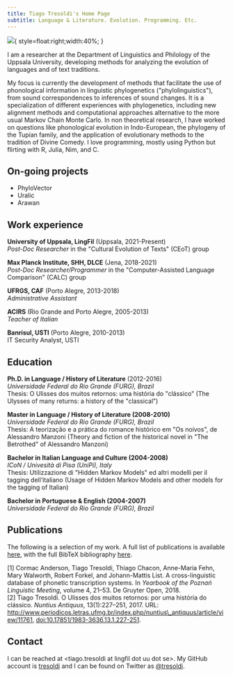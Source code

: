 ```yaml
---
title: Tiago Tresoldi's Home Page
subtitle: Language & Literature. Evolution. Programming. Etc.
---
```


![](https://tresoldi.github.io/assets/img/prof_pic.jpg){ style=float:right;width:40%; }

I am a researcher at the Department of Linguistics and Philology of the Uppsala University,
developing methods for analyzing the evolution of languages and of text traditions.

My focus is currently the development of methods that facilitate the use of phonological information
in linguistic phylogenetics ("phylolinguistics"), from sound correspondences to inferences of
sound changes. It is a
specialization of different experiences with phylogenetics, including new alignment methods and
computational approaches alternative to the more usual Markov Chain Monte Carlo. In non theoretical
research, I have worked on questions like phonological evolution in Indo-European, the phylogeny
of the Tupían family, and the application of evolutionary methods to the tradition of
Divine Comedy.
I love programming, mostly using Python but flirting with R, Julia, Nim, and C.

## On-going projects

- PhyloVector
- Uralic
- Arawan

## Work experience

**University of Uppsala, LingFil** (Uppsala, 2021-Present)  
*Post-Doc Researcher* in the "Cultural Evolution of Texts" (CEoT) group

**Max Planck Institute, SHH, DLCE** (Jena, 2018-2021)  
*Post-Doc Researcher/Programmer* in the "Computer-Assisted Language Comparison" (CALC) group

**UFRGS, CAF** (Porto Alegre, 2013-2018)  
*Administrative Assistant*

**ACIRS** (Rio Grande and Porto Alegre, 2005-2013)  
*Teacher of Italian*

**Banrisul, USTI** (Porto Alegre, 2010-2013)  
IT Security Analyst, USTI

## Education

**Ph.D. in Language / History of Literature** (2012-2016)  
*Universidade Federal do Rio Grande (FURG), Brazil*  
Thesis: O Ulisses dos muitos retornos: uma história do "clássico" (The
Ulysses of many returns: a history of the "classical")

**Master in Language / History of Literature (2008-2010)**  
*Universidade Federal do Rio Grande (FURG), Brazil*  
Thesis: A teorização e a prática do romance histórico em "Os noivos",
de Alessandro Manzoni (Theory and fiction of the historical novel in
"The Betrothed" of Alessandro Manzoni)

**Bachelor in Italian Language and Culture (2004-2008)**  
*ICoN / Univesità di Pisa (UniPi), Italy*  
Thesis: Utilizzazione di "Hidden Markov Models" ed altri modelli per il
tagging dell’italiano (Usage of Hidden Markov Models and other
models for the tagging of Italian)  

**Bachelor in Portuguese & English (2004-2007)**  
*Universidade Federal do Rio Grande (FURG), Brazil*

## Publications

The following is a selection of my work. A full list of publications
is available [here](publications.html), with the full BibTeX
bibliography [here](biblio.bib).

[1] Cormac Anderson, Tiago Tresoldi, Thiago Chacon, Anne\-Maria Fehn, Mary Walworth, Robert Forkel, and Johann\-Mattis List\.
A cross\-linguistic database of phonetic transcription systems\.
In *Yearbook of the Poznań Linguistic Meeting*, volume 4, 21–53\. De Gruyter Open, 2018\.  
[2] Tiago Tresoldi\.
O Ulisses dos muitos retornos: por uma história do clássico\.
*Nuntius Antiquus*, 13\(1\):227–251, 2017\.
URL: [http://www\.periodicos\.letras\.ufmg\.br/index\.php/nuntius\\\_antiquus/article/view/11761](http://www.periodicos.letras.ufmg.br/index.php/nuntius\_antiquus/article/view/11761), [doi:10\.17851/1983\-3636\.13\.1\.227\-251](https://doi.org/10.17851/1983-3636.13.1.227-251)\.  


## Contact

I can be reached at <i class="fa-regular fa-envelope"></i> &lt;tiago.tresoldi at lingfil dot uu dot se&gt;.
My GitHub account is <i class="fa-brands fa-github"></i> [tresoldi](https://github.com/tresoldi/)
and I can be found on Twitter as <i class="fa-brands fa-twitter"></i> [\@tresoldi](https://twitter.com/tresoldi/).